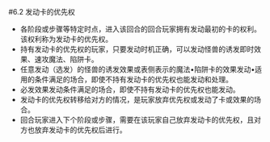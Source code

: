 #6.2        发动卡的优先权
* 各阶段或步骤等特定时点，进入该回合的回合玩家拥有发动最初的卡的权利。该权利称为发动卡的优先权。
* 持有发动卡的优先权的玩家，只要发动时机正确，可以发动怪兽的诱发即时效果、速攻魔法、陷阱卡。
* 任意发动（选发）的怪兽的诱发效果或表侧表示的魔法•陷阱卡的效果发动•适用的条件满足的场合，即使不持有发动卡的优先权也能发动和处理。
* 必发效果发动条件满足的场合，即使不持有发动卡的优先权也能发动。
* 发动卡的优先权转移给对方的情况，是玩家放弃优先权或发动了卡或效果的场合。
* 回合玩家进入下个阶段或步骤，需要在该玩家自己放弃发动卡的优先权，且对方也放弃发动卡的优先权后进行。
